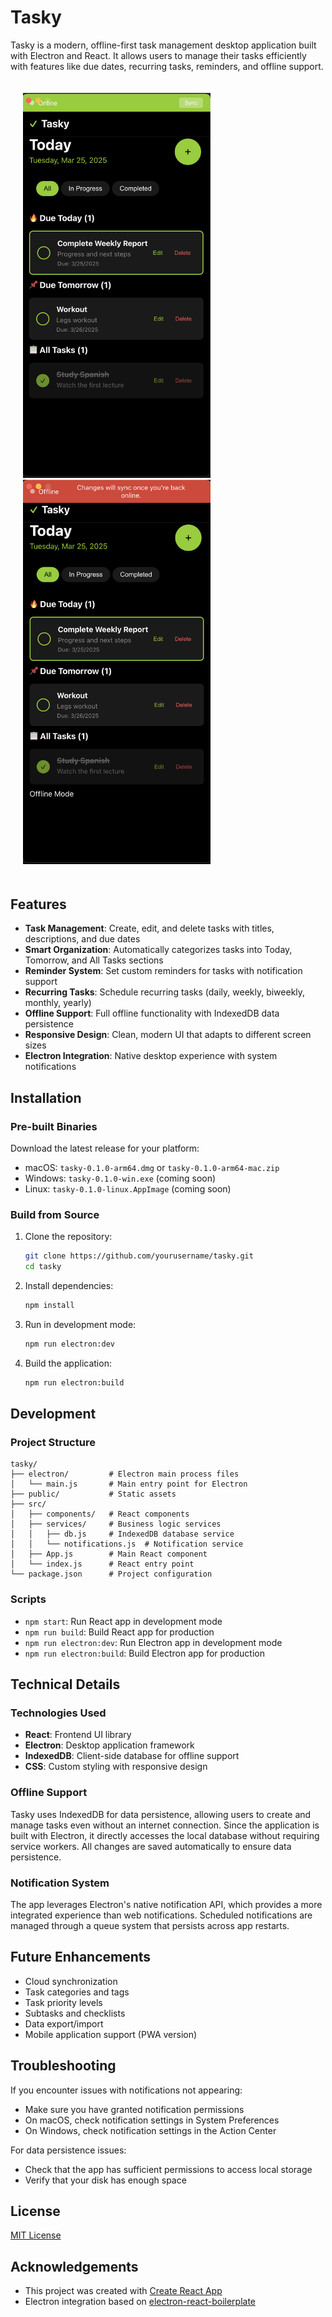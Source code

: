 # Tasky

Tasky is a modern, offline-first task management desktop application built with Electron and React. It allows users to manage their tasks efficiently with features like due dates, recurring tasks, reminders, and offline support.

<div style="display: inline-block; padding: 20px;">
  <img src="public/tasky-demo.png" alt="Tasky Demo" width="300" />
  <img src="public/tasky-offline.png" alt="Tasky Offline" width="300" />
</div>


## Features

- **Task Management**: Create, edit, and delete tasks with titles, descriptions, and due dates
- **Smart Organization**: Automatically categorizes tasks into Today, Tomorrow, and All Tasks sections
- **Reminder System**: Set custom reminders for tasks with notification support
- **Recurring Tasks**: Schedule recurring tasks (daily, weekly, biweekly, monthly, yearly)
- **Offline Support**: Full offline functionality with IndexedDB data persistence
- **Responsive Design**: Clean, modern UI that adapts to different screen sizes
- **Electron Integration**: Native desktop experience with system notifications

## Installation

### Pre-built Binaries

Download the latest release for your platform:

- macOS: `tasky-0.1.0-arm64.dmg` or `tasky-0.1.0-arm64-mac.zip`
- Windows: `tasky-0.1.0-win.exe` (coming soon)
- Linux: `tasky-0.1.0-linux.AppImage` (coming soon)

### Build from Source

1. Clone the repository:
   ```bash
   git clone https://github.com/yourusername/tasky.git
   cd tasky
   ```

2. Install dependencies:
   ```bash
   npm install
   ```

3. Run in development mode:
   ```bash
   npm run electron:dev
   ```

4. Build the application:
   ```bash
   npm run electron:build
   ```

## Development

### Project Structure

```
tasky/
├── electron/         # Electron main process files
│   └── main.js       # Main entry point for Electron
├── public/           # Static assets
├── src/
│   ├── components/   # React components
│   ├── services/     # Business logic services
│   │   ├── db.js     # IndexedDB database service
│   │   └── notifications.js  # Notification service
│   ├── App.js        # Main React component
│   └── index.js      # React entry point
└── package.json      # Project configuration
```

### Scripts

- `npm start`: Run React app in development mode
- `npm run build`: Build React app for production
- `npm run electron:dev`: Run Electron app in development mode
- `npm run electron:build`: Build Electron app for production

## Technical Details

### Technologies Used

- **React**: Frontend UI library
- **Electron**: Desktop application framework
- **IndexedDB**: Client-side database for offline support
- **CSS**: Custom styling with responsive design

### Offline Support

Tasky uses IndexedDB for data persistence, allowing users to create and manage tasks even without an internet connection. Since the application is built with Electron, it directly accesses the local database without requiring service workers. All changes are saved automatically to ensure data persistence.

### Notification System

The app leverages Electron's native notification API, which provides a more integrated experience than web notifications. Scheduled notifications are managed through a queue system that persists across app restarts.

## Future Enhancements

- Cloud synchronization
- Task categories and tags
- Task priority levels
- Subtasks and checklists
- Data export/import
- Mobile application support (PWA version)

## Troubleshooting

If you encounter issues with notifications not appearing:
- Make sure you have granted notification permissions
- On macOS, check notification settings in System Preferences
- On Windows, check notification settings in the Action Center

For data persistence issues:
- Check that the app has sufficient permissions to access local storage
- Verify that your disk has enough space

## License

[MIT License](LICENSE)

## Acknowledgements

- This project was created with [Create React App](https://create-react-app.dev/)
- Electron integration based on [electron-react-boilerplate](https://electron-react-boilerplate.js.org/)
